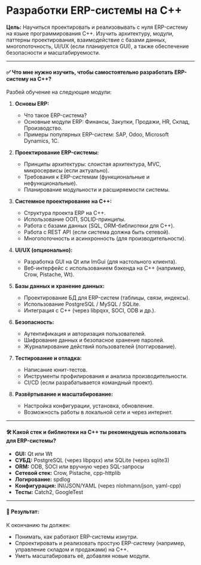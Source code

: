 # Разработки ERP-системы на C++

**Цель:**
Научиться проектировать и реализовывать с нуля ERP-систему на языке программирования C++. Изучить архитектуру, модули, паттерны проектирования, взаимодействие с базами данных, многопоточность, UI/UX (если планируется GUI), а также обеспечение безопасности и масштабируемости.

---

#### ✅ **Что мне нужно изучить, чтобы самостоятельно разработать ERP-систему на C++?**

Разбей обучение на следующие модули:

1. **Основы ERP:**

   * Что такое ERP-система?
   * Основные модули ERP: Финансы, Закупки, Продажи, HR, Склад, Производство.
   * Примеры популярных ERP-систем: SAP, Odoo, Microsoft Dynamics, 1С.

2. **Проектирование ERP-системы:**

   * Принципы архитектуры: слоистая архитектура, MVC, микросервисы (если актуально).
   * Требования к ERP-системам (функциональные и нефункциональные).
   * Планирование модульности и расширяемости системы.

3. **Системное проектирование на C++:**

   * Структура проекта ERP на C++.
   * Использование ООП, SOLID-принципы.
   * Работа с базами данных (SQL, ORM-библиотеки для C++).
   * Работа с REST API (если система должна быть сетевой).
   * Многопоточность и асинхронность (для производительности).

4. **UI/UX (опционально):**

   * Разработка GUI на Qt или ImGui (для настольного клиента).
   * Веб-интерфейс с использованием бэкенда на C++ (например, Crow, Pistache, Wt).

5. **Базы данных и хранение данных:**

   * Проектирование БД для ERP-систем (таблицы, связи, индексы).
   * Использование PostgreSQL / MySQL / SQLite.
   * Интеграция с C++ (через libpqxx, SOCI, ODB и др.).

6. **Безопасность:**

   * Аутентификация и авторизация пользователей.
   * Шифрование данных и безопасное хранение паролей.
   * Журналирование действий пользователей (логгирование).

7. **Тестирование и отладка:**

   * Написание юнит-тестов.
   * Инструменты профилирования и анализа производительности.
   * CI/CD (если разрабатывается командный проект).

8. **Развёртывание и масштабирование:**

   * Настройка конфигурации, установка, обновление.
   * Возможность работы в локальной сети и через интернет.

---

#### 🛠 **Какой стек и библиотеки на C++ ты рекомендуешь использовать для ERP-системы?**

* **GUI:** Qt или Wt
* **СУБД:** PostgreSQL (через libpqxx) или SQLite (через sqlite3)
* **ORM:** ODB, SOCI или вручную через SQL-запросы
* **Сетевой стек:** Crow, Pistache, cpp-httplib
* **Логирование:** spdlog
* **Конфигурация:** INI/JSON/YAML (через nlohmann/json, yaml-cpp)
* **Тесты:** Catch2, GoogleTest

---

#### 🧠 **Результат:**

К окончанию ты должен:

* Понимать, как работают ERP-системы изнутри.
* Спроектировать и реализовать простую ERP-систему (например, управление складом и продажами) на C++.
* Уметь масштабировать её, добавляя новые модули.
